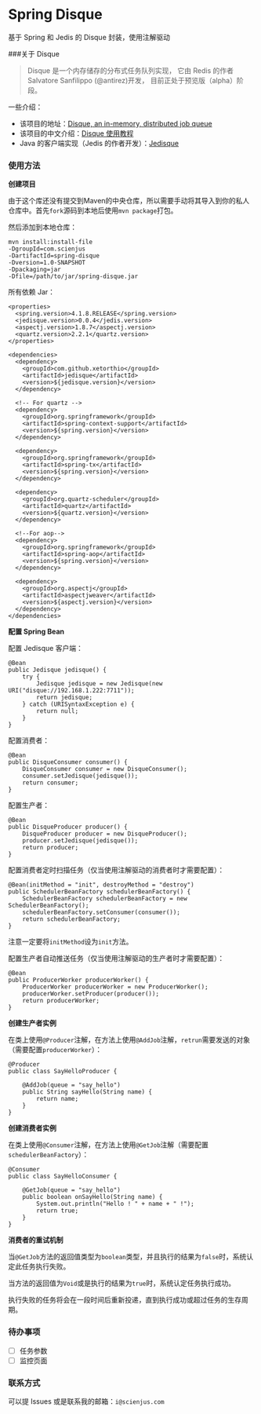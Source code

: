 # Spring Disque

基于 Spring 和 Jedis 的 Disque 封装，使用注解驱动

###关于 Disque

> Disque 是一个内存储存的分布式任务队列实现， 它由 Redis 的作者 Salvatore Sanfilippo (@antirez)开发， 目前正处于预览版（alpha）阶段。

一些介绍：

 - 该项目的地址：[Disque, an in-memory, distributed job queue][1]
 - 该项目的中文介绍：[Disque 使用教程][2]
 - Java 的客户端实现（Jedis 的作者开发）：[Jedisque][3]

[1]: https://github.com/antirez/disque
[2]: http://disquebook.com/
[3]: https://github.com/xetorthio/jedisque

### 使用方法

**创建项目**

由于这个库还没有提交到Maven的中央仓库，所以需要手动将其导入到你的私人仓库中。首先`fork`源码到本地后使用`mvn package`打包。

然后添加到本地仓库：

```
mvn install:install-file  
-DgroupId=com.scienjus
-DartifactId=spring-disque
-Dversion=1.0-SNAPSHOT
-Dpackaging=jar  
-Dfile=/path/to/jar/spring-disque.jar
```

所有依赖 Jar：

```
<properties>
  <spring.version>4.1.8.RELEASE</spring.version>
  <jedisque.version>0.0.4</jedis.version>
  <aspectj.version>1.8.7</aspectj.version>
  <quartz.version>2.2.1</quartz.version>
</properties>

<dependencies>
  <dependency>
    <groupId>com.github.xetorthio</groupId>
    <artifactId>jedisque</artifactId>
    <version>${jedisque.version}</version>
  </dependency>

  <!-- For quartz -->
  <dependency>
    <groupId>org.springframework</groupId>
    <artifactId>spring-context-support</artifactId>
    <version>${spring.version}</version>
  </dependency>

  <dependency>
    <groupId>org.springframework</groupId>
    <artifactId>spring-tx</artifactId>
    <version>${spring.version}</version>
  </dependency>

  <dependency>
    <groupId>org.quartz-scheduler</groupId>
    <artifactId>quartz</artifactId>
    <version>${quartz.version}</version>
  </dependency>

  <!--For aop-->
  <dependency>
    <groupId>org.springframework</groupId>
    <artifactId>spring-aop</artifactId>
    <version>${spring.version}</version>
  </dependency>

  <dependency>
    <groupId>org.aspectj</groupId>
    <artifactId>aspectjweaver</artifactId>
    <version>${aspectj.version}</version>
  </dependency>
</dependencies>
```

**配置 Spring Bean**

配置 Jedisque 客户端：

```
@Bean
public Jedisque jedisque() {
    try {
        Jedisque jedisque = new Jedisque(new URI("disque://192.168.1.222:7711"));
        return jedisque;
    } catch (URISyntaxException e) {
        return null;
    }
}
```

配置消费者：

```
@Bean
public DisqueConsumer consumer() {
    DisqueConsumer consumer = new DisqueConsumer();
    consumer.setJedisque(jedisque());
    return consumer;
}
```

配置生产者：

```
@Bean
public DisqueProducer producer() {
    DisqueProducer producer = new DisqueProducer();
    producer.setJedisque(jedisque());
    return producer;
}
```

配置消费者定时扫描任务（仅当使用注解驱动的消费者时才需要配置）：

```
@Bean(initMethod = "init", destroyMethod = "destroy")
public SchedulerBeanFactory schedulerBeanFactory() {
    SchedulerBeanFactory schedulerBeanFactory = new SchedulerBeanFactory();
    schedulerBeanFactory.setConsumer(consumer());
    return schedulerBeanFactory;
}
```

注意一定要将`initMethod`设为`init`方法。

配置生产者自动推送任务（仅当使用注解驱动的生产者时才需要配置）：

```
@Bean
public ProducerWorker producerWorker() {
    ProducerWorker producerWorker = new ProducerWorker();
    producerWorker.setProducer(producer());
    return producerWorker;
}
```

**创建生产者实例**

在类上使用`@Producer`注解，在方法上使用`@AddJob`注解，`retrun`需要发送的对象（需要配置`producerWorker`）：

```
@Producer
public class SayHelloProducer {

    @AddJob(queue = "say_hello")
    public String sayHello(String name) {
        return name;
    }
}
```

**创建消费者实例**

在类上使用`@Consumer`注解，在方法上使用`@GetJob`注解（需要配置`schedulerBeanFactory`）：

```
@Consumer
public class SayHelloConsumer {

    @GetJob(queue = "say_hello")
    public boolean onSayHello(String name) {
        System.out.println("Hello ! " + name + " !");
        return true;
    }
}
```

**消费者的重试机制**

当`@GetJob`方法的返回值类型为`boolean`类型，并且执行的结果为`false`时，系统认定此任务执行失败。

当方法的返回值为`Void`或是执行的结果为`true`时，系统认定任务执行成功。

执行失败的任务将会在一段时间后重新投递，直到执行成功或超过任务的生存周期。

### 待办事项

- [ ] 任务参数
- [ ] 监控页面

### 联系方式

可以提 Issues 或是联系我的邮箱：`i@scienjus.com`
